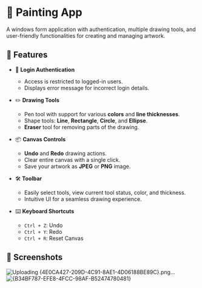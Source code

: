# 🎨 Painting App

A windows form application with authentication, multiple drawing tools, and user-friendly functionalities for creating and managing artwork.

## 🚀 Features

- 🔐 **Login Authentication**
  - Access is restricted to logged-in users.
  - Displays error message for incorrect login details.

- ✏️ **Drawing Tools**
  - Pen tool with support for various **colors** and **line thicknesses**.
  - Shape tools: **Line**, **Rectangle**, **Circle**, and **Ellipse**.
  - **Eraser** tool for removing parts of the drawing.

- 📦 **Canvas Controls**
  - **Undo** and **Redo** drawing actions.
  - Clear entire canvas with a single click.
  - Save your artwork as **JPEG** or **PNG** image.

- 🛠️ **Toolbar**
  - Easily select tools, view current tool status, color, and thickness.
  - Intuitive UI for a seamless drawing experience.

- ⌨️ **Keyboard Shortcuts**
  - `Ctrl + Z`: Undo  
  - `Ctrl + Y`: Redo  
  - `Ctrl + R`: Reset Canvas

## 📸 Screenshots

![Uploading {4E0CA427-209D-4C91-8AE1-4D06188BE89C}.png…]()
![{B34BF787-EFE8-4FCC-98AF-B52474780481}](https://github.com/user-attachments/assets/279b33f5-574b-49ba-b0ce-23bba4238745)



